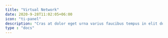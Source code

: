 ```yaml
---
title: "Virtual Network"
date: 2020-9-28T11:02:05+06:00
icon: "ti-panel" 
description: "Cras at dolor eget urna varius faucibus tempus in elit dolor sit amet."
type : "docs"
---
```

